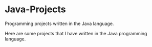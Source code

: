 # Java-Projects
Programming projects written in the Java language.

Here are some projects that I have written in the Java programming language.
